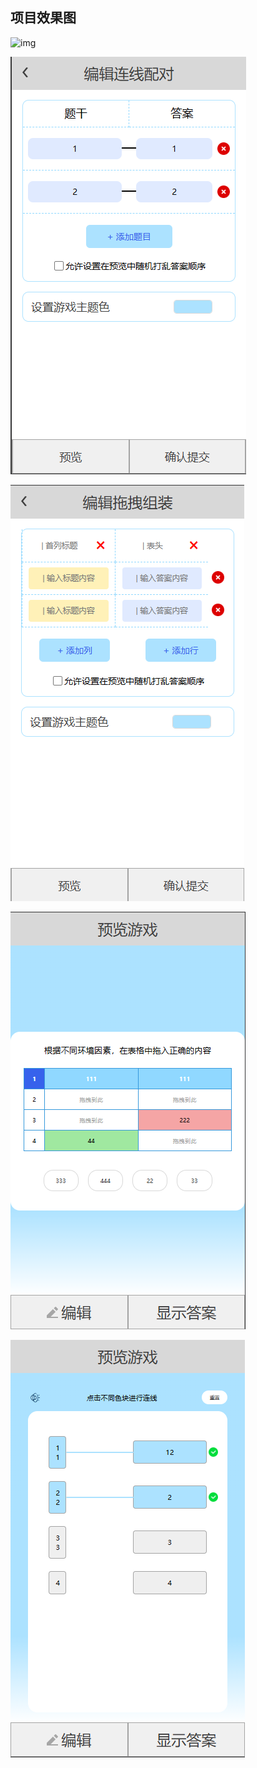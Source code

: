 ## 项目效果图

![img]([src\assets\EffectDrawing\1.png](https://github.com/cd-space/YanSuGame/blob/main/src/assets/EffectDrawing/1.png))

![2](.\src\assets\EffectDrawing\2.png)

![首页效果图](src\assets\EffectDrawing\3.png)

![首页效果图](src\assets\EffectDrawing\4.png)

![首页效果图](src\assets\EffectDrawing\5.png)
